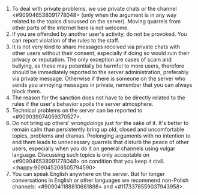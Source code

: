 1. To deal with private problems, we use private chats or the channel <#909046538091778048> (only when the argument is in any way related to the topics discussed on the server). Moving quarrels from other parts of the internet here is not welcome.
2. If you are offended by another user's activity, do not be provoked. You can report violation of the rules to the staff.
3. It is not very kind to share messages received via private chats with other users without their consent, especially if doing so would ruin their privacy or reputation. The only exception are cases of scam and bullying, as these may potentially be harmful to more users, therefore should be immediately reported to the server administration, preferably via private message. Otherwise if there is someone on the server who sends you annoying messages in private, remember that you can always block them.
4. The reason for the sanction does not have to be directly related to the rules if the user's behavior spoils the server atmosphere.
5. Technical problems on the server can be reported to <#909039074059370527>.
6. Do not bring up others' wrongdoings just for the sake of it. It's better to remain calm than persistently bring up old, closed and uncomfortable topics, problems and dramas. Prolonging arguments with no intention to end them leads to unnecessary quarrels that disturb the peace of other users, especially when you do it on general channels using vulgar language. Discussing such topics is only acceptable on ⁠⁠<#909046538091778048> on condition that you keep it civil. <:happy:909045208505794590>
7. You can speak English anywhere on the server. But for longer conversations in English or other languages we recommend non-Polish channels: ⁠⁠⁠<#909041188810661898> and <#1173378559037943958>.